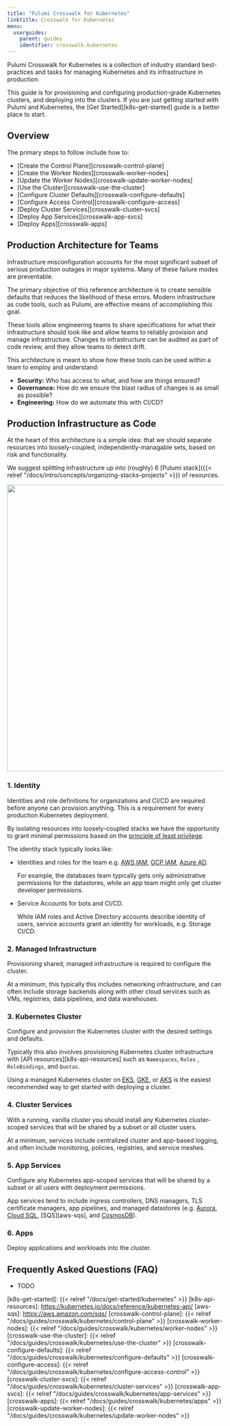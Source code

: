 ```yaml
---
title: "Pulumi Crosswalk for Kubernetes"
linktitle: Crosswalk for Kubernetes
menu:
  userguides:
    parent: guides
    identifier: crosswalk-kubernetes
---
```


Pulumi Crosswalk for Kubernetes is a collection of industry standard
best-practices and tasks for managing Kubernetes and its infrastructure in production.

This guide is for provisioning and configuring production-grade Kubernetes
clusters, and deploying into the clusters. If you are just getting started
with Pulumi and Kubernetes, the [Get Started][k8s-get-started] guide is a better place to start.

## Overview

The primary steps to follow include how to:

  * [Create the Control Plane][crosswalk-control-plane]
  * [Create the Worker Nodes][crosswalk-worker-nodes]
  * [Update the Worker Nodes][crosswalk-update-worker-nodes]
  * [Use the Cluster][crosswalk-use-the-cluster]
  * [Configure Cluster Defaults][crosswalk-configure-defaults]
  * [Configure Access Control][crosswalk-configure-access]
  * [Deploy Cluster Services][crosswalk-cluster-svcs]
  * [Deploy App Services][crosswalk-app-svcs]
  * [Deploy Apps][crosswalk-apps]

## Production Architecture for Teams

Infrastructure misconfiguration accounts for the most significant subset of serious
production outages in major systems. Many of these failure modes are preventable.

The primary objective of this reference architecture is to create sensible
defaults that reduces the likelihood of these errors. Modern infrastructure as
code tools, such as Pulumi, are effective means of accomplishing
this goal.

These tools allow engineering teams to share specifications for what their
infrastructure should look like and allow teams to reliably provision and manage
infrastructure. Changes to infrastructure can be audited as part of
code review, and they allow teams to detect drift.

This architecture is meant to show how these tools can be used within a team
to employ and understand:

* **Security:** Who has access to what, and how are things ensured?
* **Governance:** How do we ensure the blast radius of changes is as small as possible?
* **Engineering:**  How do we automate this with CI/CD?

## Production Infrastructure as Code

At the heart of this architecture is a simple idea: that we should separate resources into
loosely-coupled, independently-managable sets, based on risk and functionality.

We suggest splitting infrastructure up into (roughly) 6 [Pulumi
stack]({{< relref "/docs/intro/concepts/organizing-stacks-projects" >}}) of resources.

<center><img src="/images/docs/quickstart/kubernetes/cake.svg" width="670"></center>

### 1. Identity

Identities and role definitions for organizations and CI/CD are required before anyone can provision
anything. This is a requirement for every production Kubernetes deployment.

By isolating resources into loosely-coupled stacks we
have the opportunity to grant minimal permissions based on the [principle of least
privilege](https://en.m.wikipedia.org/wiki/Principleofleastprivilege).

The identity stack typically looks like:

* Identities and roles for the team e.g. [AWS IAM][aws-iam], [GCP IAM][gcp-iam], [Azure AD][azure-ad].

    For example, the databases team typically gets only administrative permissions for the datastores, while an app team might only get cluster developer permissions.
* Service Accounts for bots and CI/CD.

    While IAM roles and Active Directory accounts describe identity of users,
    service accounts grant an identity for workloads, e.g. Storage
    CI/CD. 

### 2. Managed Infrastructure

Provisioning shared, managed infrastructure is required to configure the
cluster.

At a minimum, this typically this includes networking infrastructure,
and can often include storage backends along with other cloud services such as
VMs, registries, data pipelines, and data warehouses.

### 3. Kubernetes Cluster 

Configure and provision the Kubernetes cluster with the desired settings and defaults.

Typically this also involves provisioning Kubernetes cluster infrastructure
with [API resources][k8s-api-resources] such as `Namespaces`, `Roles` , `RoleBindings`, and `Quotas`.

Using a managed Kubernetes cluster on [EKS][eks], [GKE][gke], or [AKS][aks] is
the easiest recommended way to get started with deploying a cluster.

### 4. Cluster Services

With a running, vanilla cluster you should install any Kubernetes cluster-scoped
services that will be shared by a subset or all cluster users.

At a minimum, services include centralized cluster and app-based logging, and often
include monitoring, policies, registries, and service meshes.

### 5. App Services

Configure any Kubernetes app-scoped services that will be shared
by a subset or all users with deployment permissions.

App services tend to include ingress controllers, DNS managers, TLS
certificate managers, app pipelines, and managed datastores (e.g. [Aurora][aurora],
[Cloud SQL][cloud-sql], [SQS][aws-sqs], and [CosmosDB][cosmos-db]).

### 6. Apps

Deploy applications and workloads into the cluster.

## Frequently Asked Questions (FAQ)

* TODO

[aws-iam]: https://aws.amazon.com/iam/
[gcp-iam]: https://cloud.google.com/iam/
[azure-ad]: https://azure.microsoft.com/en-us/services/active-directory/
[eks]: https://aws.amazon.com/eks/
[gke]: https://cloud.google.com/kubernetes-engine/
[aks]: https://docs.microsoft.com/en-us/azure/aks/
[aurora]: https://aws.amazon.com/rds/aurora/
[cloud-sql]: https://cloud.google.com/sql/
[cosmos-db]: https://azure.microsoft.com/en-us/services/cosmos-db/
[k8s-get-started]: {{< relref "/docs/get-started/kubernetes" >}}
[k8s-api-resources]: https://kubernetes.io/docs/reference/kubernetes-api/
[aws-sqs]: https://aws.amazon.com/sqs/
[crosswalk-control-plane]: {{< relref "/docs/guides/crosswalk/kubernetes/control-plane" >}}
[crosswalk-worker-nodes]: {{< relref "/docs/guides/crosswalk/kubernetes/worker-nodes" >}}
[crosswalk-use-the-cluster]: {{< relref "/docs/guides/crosswalk/kubernetes/use-the-cluster" >}}
[crosswalk-configure-defaults]: {{< relref "/docs/guides/crosswalk/kubernetes/configure-defaults" >}}
[crosswalk-configure-access]: {{< relref "/docs/guides/crosswalk/kubernetes/configure-access-control" >}}
[crosswalk-cluster-svcs]: {{< relref "/docs/guides/crosswalk/kubernetes/cluster-services" >}}
[crosswalk-app-svcs]: {{< relref "/docs/guides/crosswalk/kubernetes/app-services" >}}
[crosswalk-apps]: {{< relref "/docs/guides/crosswalk/kubernetes/apps" >}}
[crosswalk-update-worker-nodes]: {{< relref "/docs/guides/crosswalk/kubernetes/update-worker-nodes" >}}
